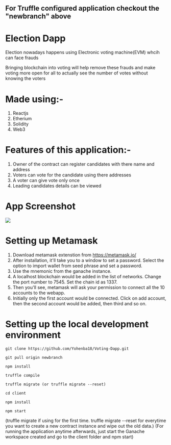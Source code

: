 ## For Truffle configured application checkout the "newbranch" above 

# Election Dapp

Election nowadays happens using Electronic voting machine(EVM) whcih can face frauds

Bringing blockchain into voting will help remove these frauds and make voting more open for all to actually see the number of votes without knowing the voters

# Made using:-

1. Reactjs 
2. Etherium 
3. Solidity
4. Web3

# Features of this application:-

1. Owner of the contract can register candidates with there name and address
2. Voters can vote for the candidate using there addresses
3. A voter can give vote only once
4. Leading candidates details can be viewed

# App Screenshot

![](ss.png)

# Setting up Metamask
1. Download metamask extenstion from https://metamask.io/
2. After installation, it'll take you to a window to set a password. Select the option to import wallet from seed phrase and set a password.
3. Use the mnemonic from the ganache instance.
4. A localhost blockchain would be added in the list of networks. Change the port number to 7545. Set the chain id as 1337.
5. Then you'll see, metamask will ask your permission to connect all the 10 accounts to the webapp.
6. Initially only the first account would be connected. Click on add account, then the second account would be added, then third and so on.

# Setting up the local development environment

```
git clone https://github.com/Yohenba18/Voting-Dapp.git

git pull origin newbranch

npm install

truffle compile

truffle migrate (or truffle migrate --reset)

cd client

npm install

npm start
```

(truffle migrate if using for the first time. truffle migrate --reset for everytime you want to create a new contract instance and wipe out the old data.)
(For running the application anytime afterwards, just start the Ganache workspace created and go to the client folder and npm start)
